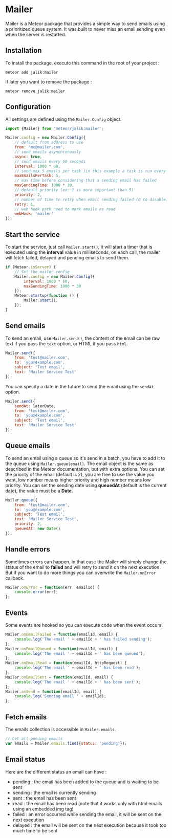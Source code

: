 # Mailer

Mailer is a Meteor package that provides a simple way to send emails using a prioritized queue system.
It was built to never miss an email sending even when the server is restarted.

## Installation

To install the package, execute this command in the root of your project :
```
meteor add jalik:mailer
```

If later you want to remove the package :
```
meteor remove jalik:mailer
```

## Configuration

All settings are defined using the `Mailer.Config` object.

```js
import {Mailer} from 'meteor/jalik:mailer';

Mailer.config = new Mailer.Config({
    // default from address to use
    from: 'me@mailer.com',
    // send emails asynchronously
    async: true,
    // send emails every 60 seconds
    interval: 1000 * 60,
    // send max 5 emails per task (in this example a task is run every 60 seconds) /  (0 to disable)
    maxEmailsPerTask: 5,
    // max time before considering that a sending email has failed
    maxSendingTime: 1000 * 30,
    // default priority (ex: 1 is more important than 5)
    priority: 2,
    // number of time to retry when email sending failed (0 to disable)
    retry: 1,
    // web hook path used to mark emails as read
    webHook: 'mailer'
});
```

## Start the service

To start the service, just call `Mailer.start()`, it will start a timer that is executed using the **interval** value in milliseconds,
on each call, the mailer will fetch failed, delayed and pending emails to send them.

```js
if (Meteor.isServer) {
    // Set the mailer config
    Mailer.config = new Mailer.Config({
        interval: 1000 * 60,
        maxSendingTime: 1000 * 30
    });
    Meteor.startup(function () {
        Mailer.start();
    });
}
```

## Send emails

To send an email, use `Mailer.send()`, the content of the email can be raw text if you pass the `text` option, or HTML if you pass `html`.

```js
Mailer.send({
    from: 'test@mailer.com',
    to: 'you@example.com',
    subject: 'Test email',
    text: 'Mailer Service Test'
});
```

You can specify a date in the future to send the email using the `sendAt` option.

```js
Mailer.send({
    sendAt: laterDate,
    from: 'test@mailer.com',
    to: 'you@example.com',
    subject: 'Test email',
    text: 'Mailer Service Test'
});
```

## Queue emails

To send an email using a queue so it's send in a batch, you have to add it to the queue using `Mailer.queue(email)`.
The email object is the same as described in the Meteor documentation, but with extra options.
You can set the priority of the email (default is 2), you are free to use the value you want, low number means higher priority and high number means low priority.
You can set the sending date using **queuedAt** (default is the current date), the value must be a **Date**.

```js
Mailer.queue({
    from: 'test@mailer.com',
    to: 'you@example.com',
    subject: 'Test email',
    text: 'Mailer Service Test',
    priority: 2,
    queuedAt: new Date()
});
```

## Handle errors

Sometimes errors can happen, in that case the Mailer will simply change the status of the email to **failed** and will retry to send it on the next execution.
But if you want to do more things you can overwrite the `Mailer.onError` callback.

```js
Mailer.onError = function(err, emailId) {
    console.error(err);
};
```

## Events

Some events are hooked so you can execute code when the event occurs.

```js
Mailer.onEmailFailed = function(emailId, email) {
    console.log('The email ' + emailId + ' has failed sending');
};
Mailer.onEmailQueued = function(emailId, email) {
    console.log('The email ' + emailId + ' has been queued');
};
Mailer.onEmailRead = function(emailId, httpRequest) {
    console.log('The email ' + emailId + ' has been read');
};
Mailer.onEmailSent = function(emailId, email) {
    console.log('The email ' + emailId + ' has been sent');
};
Mailer.onSend = function(emailId, email) {
    console.log('Sending email ' + emailId);
};
```

## Fetch emails

The emails collection is accessible in `Mailer.emails`.

```js
// Get all pending emails
var emails = Mailer.emails.find({status: 'pending'});
```

## Email status

Here are the different status an email can have :
* pending : the email has been added to the queue and is waiting to be sent
* sending : the email is currently sending
* sent : the email has been sent
* read : the email has been read (note that it works only with html emails using an embedded img tag)
* failed : an error occurred while sending the email, it will be sent on the next execution
* delayed : the email will be sent on the next execution because it took too much time to be sent
